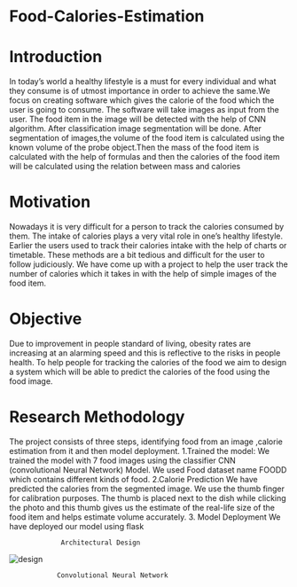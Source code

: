 # Food-Calories-Estimation
# Introduction

In today’s world a healthy lifestyle is a must for every individual and what they consume is of utmost importance in order to achieve the same.We focus on creating software which gives the calorie of the food which the user is going to consume.
The software will take images as input from the user. The food item in the image will be detected with the help of CNN algorithm. 
After classification image segmentation will be done. After segmentation of images,the volume of the food item is calculated using the known volume of the probe object.Then  the mass of the food item is calculated with the help of formulas and then the calories of the food item will be calculated using the relation between mass and calories

# Motivation
Nowadays it is very difficult for a person to track the calories consumed by them. The intake of calories plays a very vital role in one’s healthy lifestyle. 
Earlier the users used to track their calories intake with the help of charts or timetable. These methods are a bit tedious and difficult for the user to follow judiciously. We have come up with a project to help the user track the number of calories which it takes in with the help of simple images of the food item.


# Objective
Due to improvement in people standard of living, obesity rates are increasing at an alarming speed and this is reflective to the risks in people health.
To help people for  tracking  the calories of the food we aim to design a system which  will be able to predict the calories of the food using the food image.

# Research Methodology
The project consists of three steps, identifying food from an image ,calorie estimation from it and then model deployment. 
1.Trained the model: 
We trained the model with 7 food images using the classifier CNN (convolutional Neural Network) Model. We used Food dataset name FOODD which contains different kinds of food.
2.Calorie Prediction
We have predicted the calories from the segmented image. We use the thumb finger for calibration purposes. The thumb is placed next to the dish while clicking the photo and this thumb gives us the estimate of the real-life size of the food item and helps estimate volume accurately.
3. Model Deployment
We have deployed our model using flask 


                 Architectural Design
            
![design](https://user-images.githubusercontent.com/64503158/125401147-6c9f1600-e3d0-11eb-96ab-b4ab31a69f62.PNG)

                Convolutional Neural Network

